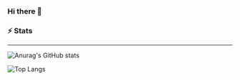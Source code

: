 ### Hi there 👋

### ⚡ Stats
------
![Anurag's GitHub stats](https://github-readme-stats.vercel.app/api?username=SkyGopnik&theme=vue-dark&show_icons=true)

![Top Langs](https://github-readme-stats.vercel.app/api/top-langs/?username=SkyGopnik&theme=vue-dar&layout=compact)

<!--
**SkyGopnik/SkyGopnik** is a ✨ _special_ ✨ repository because its `README.md` (this file) appears on your GitHub profile.

Here are some ideas to get you started:

- 🔭 I’m currently working on ...
- 🌱 I’m currently learning ...
- 👯 I’m looking to collaborate on ...
- 🤔 I’m looking for help with ...
- 💬 Ask me about ...
- 📫 How to reach me: ...
- 😄 Pronouns: ...
- ⚡ Fun fact: ...
-->
